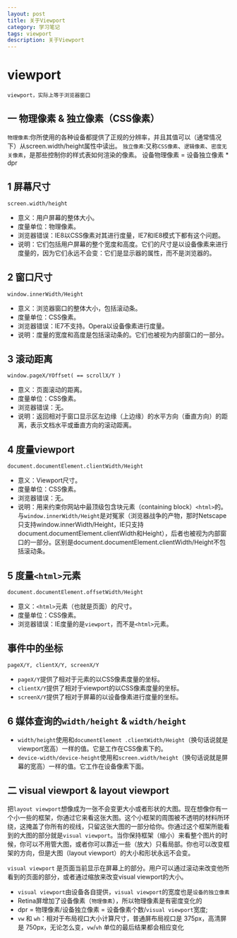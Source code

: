 ```yaml
---
layout: post
title: 关于Viewport
category: 学习笔记
tags: viewport
description: 关于Viewport
---
```


# viewport
    viewport，实际上等于浏览器窗口

## 一 物理像素 & 独立像素（CSS像素）
`物理像素`:你所使用的各种设备都提供了正规的分辨率，并且其值可以（通常情况下）从screen.width/height属性中读出。
`独立像素`:又称`CSS像素`、`逻辑像素`、`密度无关像素`，是那些控制你的样式表如何渲染的像素。
设备物理像素 = 设备独立像素 * dpr

## 1 屏幕尺寸
    screen.width/height

* 意义：用户屏幕的整体大小。
* 度量单位：物理像素。
* 浏览器错误：IE8以CSS像素对其进行度量，IE7和IE8模式下都有这个问题。 
* 说明：它们包括用户屏幕的整个宽度和高度。它们的尺寸是以设备像素来进行度量的，因为它们永远不会变：它们是显示器的属性，而不是浏览器的。

## 2 窗口尺寸
    window.innerWidth/Height

* 意义：浏览器窗口的整体大小，包括滚动条。
* 度量单位：CSS像素。
* 浏览器错误：IE7不支持。Opera以设备像素进行度量。
* 说明：度量的宽度和高度是包括滚动条的。它们也被视为内部窗口的一部分。

## 3 滚动距离
    window.pageX/YOffset( == scrollX/Y )

* 意义：页面滚动的距离。
* 度量单位：CSS像素。
* 浏览器错误：无。
* 说明：返回相对于窗口显示区左边缘（上边缘）的水平方向（垂直方向）的距离，表示文档水平或垂直方向的滚动距离。

## 4 度量viewport
    document.documentElement.clientWidth/Height

* 意义：Viewport尺寸。
* 度量单位：CSS像素。
* 浏览器错误：无。
* 说明：用来约束你网站中最顶级包含块元素（containing block）`<html>`的。与`window.innerWidth/Height`是对冤家（浏览器战争的产物，那时Netscape只支持window.innerWidth/Height，IE只支持document.documentElement.clientWidth和Height），后者也被视为内部窗口的一部分。区别是document.documentElement.clientWidth/Height不包括滚动条。

## 5 度量`<html>`元素
    document.documentElement.offsetWidth/Height

* 意义：`<html>`元素（也就是页面）的尺寸。
* 度量单位：CSS像素。
* 浏览器错误：IE度量的是`viewport`，而不是`<html>`元素。

## 事件中的坐标
    pageX/Y, clientX/Y, screenX/Y

* `pageX/Y`提供了相对于<html>元素的以CSS像素度量的坐标。
* `clientX/Y`提供了相对于viewport的以CSS像素度量的坐标。
* `screenX/Y`提供了相对于屏幕的以设备像素进行度量的坐标。

## 6 媒体查询的`width/height` & `width/height`
* `width/height`使用和`documentElement .clientWidth/Height`（换句话说就是viewport宽高）一样的值。它是工作在CSS像素下的。
* `device-width/device-height`使用和`screen.width/height`（换句话说就是屏幕的宽高）一样的值。它工作在设备像素下面。

## 二 visual viewport & layout viewport
   把`layout viewport`想像成为一张不会变更大小或者形状的大图。现在想像你有一个小一些的框架，你通过它来看这张大图。这个小框架的周围被不透明的材料所环绕，这掩盖了你所有的视线，只留这张大图的一部分给你。你通过这个框架所能看到的大图的部分就是`visual viewport`。当你保持框架（缩小）来看整个图片的时候，你可以不用管大图，或者你可以靠近一些（放大）只看局部。你也可以改变框架的方向，但是大图（layout viewport）的大小和形状永远不会变。

   `visual viewport` 是页面当前显示在屏幕上的部分。用户可以通过滚动来改变他所看到的页面的部分，或者通过缩放来改变visual viewport的大小。

* `visual viewport`由设备各自提供，`visual viewport`的宽度也是`设备的独立像素`
* Retina屏增加了设备像素（`物理像素`），所以物理像素是有密度变化的
* dpr = 物理像素/设备独立像素 = 设备像素个数/`visual viewport`宽度;
* `vw` 和 `wh`：相对于布局视口大小计算尺寸，普通屏布局视口是 375px，高清屏是 750px，无论怎么变，`vw`/`vh` 单位的最后结果都会相应变化